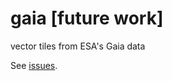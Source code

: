 # gaia [future work]
vector tiles from ESA's Gaia data

See [issues](https://github.com/optgeo/gaia/issues).
